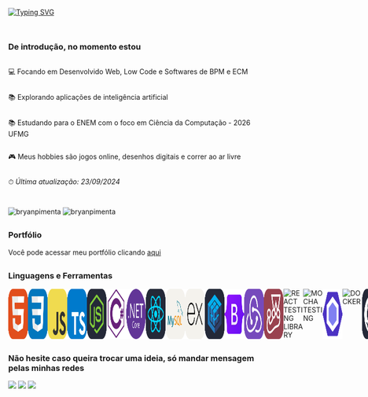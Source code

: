<a href="https://git.io/typing-svg"><img src="https://readme-typing-svg.demolab.com?font=Pixelify+Sans&size=24&pause=1000&color=7185F6&background=23FF3A00&width=435&lines=Bem-vindo+ao+meu+reposit%C3%B3rio+GitHub!" alt="Typing SVG" /></a>

##
<div style="display: flex; flex-direction: column; flex-wrap: wrap;">
  <h3 align="left">De introdução, no momento estou</h3>
  
  <p>💻 Focando em Desenvolvido Web, Low Code e Softwares de BPM e ECM</p>
  <p>📚 Explorando aplicações de inteligência artificial</p>
  <p>📚 Estudando para o ENEM com o foco em Ciência da Computação - 2026 UFMG</p>
  <p>🎮 Meus hobbies são jogos online, desenhos digitais e correr ao ar livre</p>
  
  <p>⏱<i> Última atualização: 23/09/2024</i></p>
</div>


##
<div>
<img height="180em" src="https://github-readme-stats.vercel.app/api?username=bryanpimenta&show_icons=true&locale=en&theme=calm_pink&bg_color=45,161a30,31304d&text_color=b6bbc4&title_color=f0ece5&border_color=f0ece5&icon_color=f0ece5"alt="bryanpimenta"/>
<img height="180em" src="https://github-readme-stats.vercel.app/api/top-langs?username=bryanpimenta&show_icons=true&locale=en&layout=compact&theme=calm_pink&bg_color=45,161a30,31304d&text_color=b6bbc4&title_color=f0ece5&border_color=f0ece5&icon_color=f0ece5" alt="bryanpimenta"/>

</div>

##
<div>
  <h3 align="left">Portfólio</h3>
  <p>Você pode acessar meu portfólio clicando <a href="https://bryanpimenta.github.io/portfolio/" target="_blank">aqui</a></p>
</div>


##
<h3 align="left">Linguagens e Ferramentas</h3>
<div style="display: flex; flex-direction: row;">
  <img width="40px" src="https://raw.githubusercontent.com/tandpfun/skill-icons/59059d9d1a2c092696dc66e00931cc1181a4ce1f/icons/HTML.svg" title = "HTML5"/>
  <img width="40px" src="https://github.com/tandpfun/skill-icons/blob/main/icons/CSS.svg" title = "CSS3"/>
  <img width="40px" src="https://raw.githubusercontent.com/tandpfun/skill-icons/59059d9d1a2c092696dc66e00931cc1181a4ce1f/icons/JavaScript.svg" title = "JAVASCRIPT"/>
  <img width="40px" src="https://raw.githubusercontent.com/tandpfun/skill-icons/59059d9d1a2c092696dc66e00931cc1181a4ce1f/icons/TypeScript.svg" title = "TYPESCRIPT"/>
  <img width="40px" src="https://raw.githubusercontent.com/tandpfun/skill-icons/59059d9d1a2c092696dc66e00931cc1181a4ce1f/icons/NodeJS-Dark.svg" title = "NODE JS"/>
  <img width="40px" src="https://raw.githubusercontent.com/devicons/devicon/master/icons/csharp/csharp-line.svg" title = "CSHARP"/>
  <img width="40px" src="https://raw.githubusercontent.com/devicons/devicon/master/icons/dotnetcore/dotnetcore-original.svg" title = ".NET CORE" />
  <img width="40px" src="https://raw.githubusercontent.com/tandpfun/skill-icons/59059d9d1a2c092696dc66e00931cc1181a4ce1f/icons/React-Dark.svg" title = "REACT"/>
  <img width="40px" src="https://raw.githubusercontent.com/tandpfun/skill-icons/59059d9d1a2c092696dc66e00931cc1181a4ce1f/icons/MySQL-Light.svg" title = "MYSQL"/>
  <img width="40px" src="https://raw.githubusercontent.com/tandpfun/skill-icons/59059d9d1a2c092696dc66e00931cc1181a4ce1f/icons/ExpressJS-Light.svg" title = "EXPRESS"/>
  <img width="40px" src="https://raw.githubusercontent.com/tandpfun/skill-icons/59059d9d1a2c092696dc66e00931cc1181a4ce1f/icons/Sequelize-Dark.svg" title = "SEQUELIZE"/>
  <img width="40px" src="https://raw.githubusercontent.com/devicons/devicon/1119b9f84c0290e0f0b38982099a2bd027a48bf1/icons/bootstrap/bootstrap-original.svg" title = "BOOTSTRAP"/>
  <img width="40px" src="https://raw.githubusercontent.com/tandpfun/skill-icons/59059d9d1a2c092696dc66e00931cc1181a4ce1f/icons/Redux.svg" title = "REDUX"/>
  <img width="40px" src="https://raw.githubusercontent.com/tandpfun/skill-icons/59059d9d1a2c092696dc66e00931cc1181a4ce1f/icons/Jest.svg" title = "JEST"/>
  <img width="40px" src="https://api.iconify.design/logos/testing-library.svg" title = "REACT TESTING LIBRARY"/>
  <img width="40px" src="https://api.iconify.design/logos/mocha.svg" title = "MOCHA TESTING"/>
  <img width="40px" src="https://raw.githubusercontent.com/devicons/devicon/1119b9f84c0290e0f0b38982099a2bd027a48bf1/icons/eslint/eslint-original.svg" title = "ESLINT"/>
  <img width="40px" src="https://skillicons.dev/icons?i=docker" title = "DOCKER"/>
  <img width="40px" src="https://raw.githubusercontent.com/tandpfun/skill-icons/59059d9d1a2c092696dc66e00931cc1181a4ce1f/icons/Github-Dark.svg" title = "GITHUB"/>
  <img width="40px" src="https://raw.githubusercontent.com/tandpfun/skill-icons/59059d9d1a2c092696dc66e00931cc1181a4ce1f/icons/VSCode-Dark.svg" title = "VS CODE"/>
  <img width="40px" src="https://github.com/tandpfun/skill-icons/blob/main/icons/Git.svg" title = "GIT"/>
  <img width="40px" src="https://raw.githubusercontent.com/tandpfun/skill-icons/59059d9d1a2c092696dc66e00931cc1181a4ce1f/icons/Linux-Light.svg" title = "LINUX"/>
  <img width="40px" src="https://raw.githubusercontent.com/devicons/devicon/1119b9f84c0290e0f0b38982099a2bd027a48bf1/icons/ubuntu/ubuntu-plain.svg" title = "UBUNTU"/>
  <img width="40px" src="https://api.iconify.design/logos/jwt-icon.svg" title = "JWT LIBRARY"/>
</div>


##
<div> 
  <h3 align="left">Não hesite caso queira trocar uma ideia, só mandar mensagem pelas minhas redes</h3>
  <a href = "mailto:bryanpimenta30@gmail.com" target="_blank"><img src="https://img.shields.io/badge/-Gmail-%23333?style=for-the-badge&logo=gmail&logoColor=white"></a>
  <a href="https://www.linkedin.com/in/bryan-pimenta-b50154272" target="_blank"><img src="https://img.shields.io/badge/-LinkedIn-%230077B5?style=for-the-badge&logo=linkedin&logoColor=white"></a>
  <a href="https://instagram.com/bryan_pimenta" target="_blank"><img src="https://img.shields.io/badge/-Instagram-%23E4405F?style=for-the-badge&logo=instagram&logoColor=white"></a>
</div>


